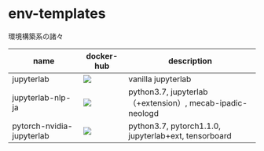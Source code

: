 # env-templates
環境構築系の諸々

| name                      | docker-hub                                                   | description                                               |
| ------------------------- | ------------------------------------------------------------ | --------------------------------------------------------- |
| jupyterlab                | <a href='https://hub.docker.com/r/syunyooo/jupyterlab'> ![](https://img.shields.io/docker/cloud/build/syunyooo/jupyterlab.svg?logo=docker&logoColor=white&style=for-the-badge)</a> | vanilla jupyterlab                                        |
| jupyterlab-nlp-ja         | <a href='https://hub.docker.com/r/syunyooo/jupyterlab-nlp-ja'> ![](https://img.shields.io/docker/cloud/build/syunyooo/jupyterlab-nlp-ja.svg?logo=docker&logoColor=white&style=for-the-badge)</a> | python3.7, jupyterlab（+extension）, mecab-ipadic-neologd |
| pytorch-nvidia-jupyterlab | <a href='https://hub.docker.com/r/syunyooo/pytorch-nvidia-jupyterlab'> ![](https://img.shields.io/docker/cloud/build/syunyooo/pytorch-nvidia-jupyterlab.svg?logo=docker&logoColor=white&style=for-the-badge)</a> | python3.7, pytorch1.1.0, jupyterlab+ext, tensorboard      |

